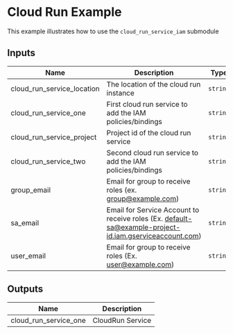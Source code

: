 # Cloud Run Example

This example illustrates how to use the `cloud_run_service_iam` submodule

<!-- BEGINNING OF PRE-COMMIT-TERRAFORM DOCS HOOK -->
## Inputs

| Name | Description | Type | Default | Required |
|------|-------------|------|---------|:--------:|
| cloud\_run\_service\_location | The location of the cloud run instance | `string` | n/a | yes |
| cloud\_run\_service\_one | First cloud run service to add the IAM policies/bindings | `string` | n/a | yes |
| cloud\_run\_service\_project | Project id of the cloud run service | `string` | n/a | yes |
| cloud\_run\_service\_two | Second cloud run service to add the IAM policies/bindings | `string` | n/a | yes |
| group\_email | Email for group to receive roles (ex. group@example.com) | `string` | n/a | yes |
| sa\_email | Email for Service Account to receive roles (Ex. default-sa@example-project-id.iam.gserviceaccount.com) | `string` | n/a | yes |
| user\_email | Email for group to receive roles (Ex. user@example.com) | `string` | n/a | yes |

## Outputs

| Name | Description |
|------|-------------|
| cloud\_run\_service\_one | CloudRun Service |

<!-- END OF PRE-COMMIT-TERRAFORM DOCS HOOK -->
